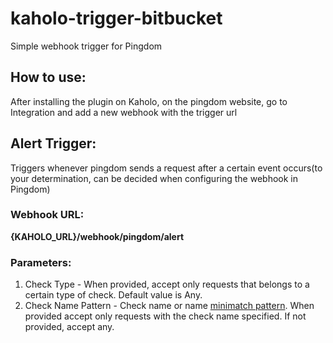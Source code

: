 # kaholo-trigger-bitbucket
Simple webhook trigger for Pingdom

## How to use:
After installing the plugin on Kaholo,
on the pingdom website, go to Integration and add a new webhook with the trigger url

## Alert Trigger:
Triggers whenever pingdom sends a request after a certain event occurs(to your determination, can be decided when configuring the webhook in Pingdom)

### Webhook URL:
**{KAHOLO_URL}/webhook/pingdom/alert**

### Parameters:
1) Check Type - When provided, accept only requests that belongs to a certain type of check. Default value is Any.
2) Check Name Pattern - Check name or name [minimatch pattern](https://github.com/isaacs/minimatch#readme).
    When provided accept only requests with the check name specified. If not provided, accept any.